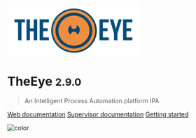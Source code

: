 ![logo](./images/logo-theeye-theOeye.png)

# TheEye <small>2.9.0</small>

> An Intelligent Process Automation platform IPA

<!-- [Gateway documentation](https://github.com/theeye-io-team/theeye-gateway) -->
[Web documentation](/theeye-web)
[Supervisor documentation](/theeye-supervisor)
[Getting started](#TheEye)

![color](#f0f0f0)
